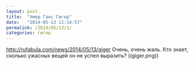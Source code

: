 ```yaml
---
layout: post
title:  "Умер Ганс Гигер"
date:   "2014-05-13 11:14:57"
permalink: /2014/05/13/1/
categories: гигер
---
```

http://rufabula.com/news/2014/05/13/giger
Очень, очень жаль.
Кто знает, сколько ужасных вещей он не успел выразить?
((giger.png))


